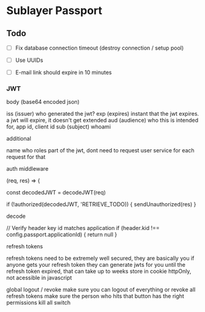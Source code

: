 # Sublayer Passport


## Todo

- [ ] Fix database connection timeout (destroy connection / setup pool)
- [ ] Use UUIDs
- [ ] E-mail link should expire in 10 minutes


### JWT

body (base64 encoded json)

iss (issuer) who generated the jwt?
exp (expires) instant that the jwt expires. a jwt will expire, it doesn't get extended
aud (audience) who this is intended for, app id, client id
sub (subject) whoami

additional

name who
roles part of the jwt, dont need to request user service for each request for that


auth middleware

(req, res) => {

const decodedJWT = decodeJWT(req)

if (!authorized(decodedJWT, 'RETRIEVE_TODO)) {
    sendUnauthorized(res)
}

decode

// Verify header key id matches application
if (header.kid !== config.passport.applicationId) {
    return null
}

refresh tokens

refresh tokens need to be extremely well secured, they are basically you
if anyone gets your refresh token they can generate jwts for you until the refresh token expired, that can take up to weeks
store in cookie httpOnly, not acessible in javascript

global logout / revoke
make sure you can logout of everything or revoke all refresh tokens
make sure the person who hits that button has the right permissions
kill all switch